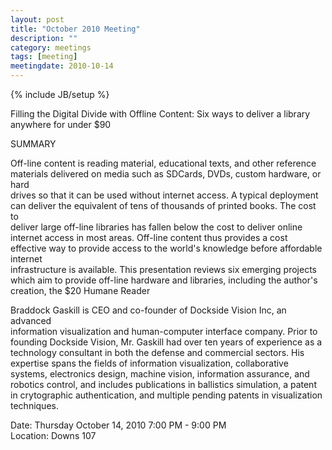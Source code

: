 ```yaml
---
layout: post
title: "October 2010 Meeting"
description: ""
category: meetings
tags: [meeting]
meetingdate: 2010-10-14
---
```

{% include JB/setup %}

Filling the Digital Divide with Offline Content: Six ways to deliver a library 
anywhere for under $90                                                         
                                                                             
SUMMARY                                                                        
                                                                             
Off-line content is reading material, educational texts, and other reference   
materials delivered on media such as SDCards, DVDs, custom hardware, or hard   
drives so that it can be used without internet access. A typical deployment    
can deliver the equivalent of tens of thousands of printed books. The cost to  
deliver large off-line libraries has fallen below the cost to deliver online   
internet access in most areas. Off-line content thus provides a cost effective 
way to provide access to the world's knowledge before affordable internet      
infrastructure is available. This presentation reviews six emerging projects   
which aim to provide off-line hardware and libraries, including the author's   
creation, the $20 Humane Reader                                                
                                                                             
Braddock Gaskill is CEO and co-founder of Dockside Vision Inc, an advanced     
information visualization and human-computer interface company. Prior to       
founding Dockside Vision, Mr. Gaskill had over ten years of experience as a    
technology consultant in both the defense and commercial sectors. His          
expertise spans the fields of information visualization, collaborative         
systems, electronics design, machine vision, information assurance, and        
robotics control, and includes publications in ballistics simulation, a patent 
in crytographic authentication, and multiple pending patents in visualization  
techniques.                                                                    
                                                                             
Date: Thursday October 14, 2010 7:00 PM - 9:00 PM                                
Location: Downs 107                                         
